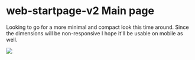<p align="center">

<h1>web-startpage-v2 Main page</h1>

<p>
  Looking to go for a more minimal and compact look this time around. Since the dimensions will be non-responsive I hope it'll be usable on mobile as well.
</p>

<img src="https://drive.google.com/uc?export=view&id=1QdsmtwHzVhPwG6TIubYfZnDhAso2NGmI">

</p>
